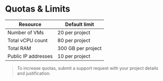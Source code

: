 # Quotas & Limits

| Resource           | Default limit           |
|--------------------|--------------------------|
| Number of VMs      | 20 per project           |
| Total vCPU count   | 80 per project           |
| Total RAM          | 300 GB per project       |
| Public IP addresses | 10 per project          |

> To increase quotas, submit a support request with your project details and justification.
